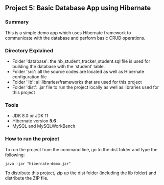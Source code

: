 ## Project 5: Basic Database App using Hibernate
### Summary
This is a simple demo app which uses Hibernate framework to communicate with the database and perform basic CRUD operations. 
### Directory Explained
- Folder 'database': the hb_student_tracker_student.sql file is used for building the database with the 'student' table.
- Folder 'src': all the source codes are located as well as Hibernate configuration file
- Folder 'lib': all libraries/frameworks that are used for this project
- Folder 'dist': .jar file to run the project locally as well as libraries used for this project
### Tools
- JDK 8.0 or JDK 11
- Hibernate version **5.6**
- MySQL and MySQLWorkBench
### How to run the project
To run the project from the command line, go to the dist folder and type the following:

```java -jar "hibernate-demo.jar" ```

To distribute this project, zip up the dist folder (including the lib folder)
and distribute the ZIP file.
